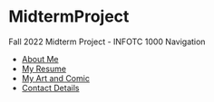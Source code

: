 # MidtermProject
Fall 2022 Midterm Project - INFOTC 1000
Navigation
  * [About Me](aboutme.md)
  * [My Resume](resume.md)
  * [My Art and Comic](art.md)
  * [Contact Details](2.md)
